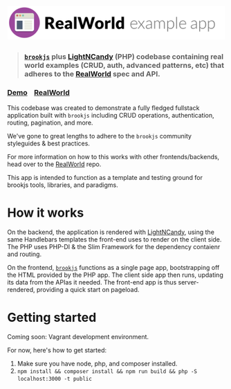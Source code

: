 # ![RealWorld Example App](logo.png)

> ### [`brookjs`][brookjs] plus [LightNCandy](php-hbs) (PHP) codebase containing real world examples (CRUD, auth, advanced patterns, etc) that adheres to the [RealWorld](https://github.com/gothinkster/realworld) spec and API.


### [Demo](#)&nbsp;&nbsp;&nbsp;&nbsp;[RealWorld](https://github.com/gothinkster/realworld)


This codebase was created to demonstrate a fully fledged fullstack application built with `brookjs` including CRUD operations, authentication, routing, pagination, and more.

We've gone to great lengths to adhere to the `brookjs` community styleguides & best practices.

For more information on how to this works with other frontends/backends, head over to the [RealWorld](https://github.com/gothinkster/realworld) repo.

This app is intended to function as a template and testing ground for brookjs tools, libraries, and paradigms.


# How it works

On the backend, the application is rendered with [LightNCandy](php-hbs), using the same Handlebars templates the front-end uses to render on the client side. The PHP uses PHP-DI & the Slim Framework for the dependency contaienr and routing.

On the frontend, [`brookjs`][brookjs] functions as a single page app, bootstrapping off the HTML provided by the PHP app. The client side app then runs, updating its data from the APIas it needed. The front-end app is thus server-rendered, providing a quick start on pageload.

# Getting started

Coming soon: Vagrant development environment.

For now, here's how to get started:

1. Make sure you have node, php, and composer installed.
2. `npm install && composer install && npm run build && php -S localhost:3000 -t public`

  [php-hbs]: https://github.com/zordius/lightncandy
  [brookjs]: https://valtech-nyc.github.io/brookjs/